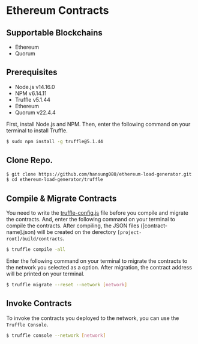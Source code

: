 # Ethereum Contracts

## Supportable Blockchains
- Ethereum
- Quorum

## Prerequisites
- Node.js v14.16.0
- NPM v6.14.11
- Truffle v5.1.44
- Ethereum
- Quorum v22.4.4

First, install Node.js and NPM. Then, enter the following command on your terminal to install Truffle.
```sh
$ sudo npm install -g truffle@5.1.44
```

## Clone Repo.
```sh
$ git clone https://github.com/hansung080/ethereum-load-generator.git
$ cd ethereum-load-generator/truffle
```

## Compile & Migrate Contracts
You need to write the [truffle-config.js] file before you compile and migrate the contracts. And, enter the following command on your terminal to compile the contracts. After compiling, the JSON files ([contract-name].json) will be created on the derectory `[project-root]/build/contracts`.
```sh
$ truffle compile -all
```

Enter the following command on your terminal to migrate the contracts to the network you selected as a option. After migration, the contract address will be printed on your terminal.
```sh
$ truffle migrate --reset --network [network]
```

## Invoke Contracts
To invoke the contracts you deployed to the network, you can use the `Truffle Console`.
```sh
$ truffle console --network [network]
```

[truffle-config.js]: <./truffle-config.js>